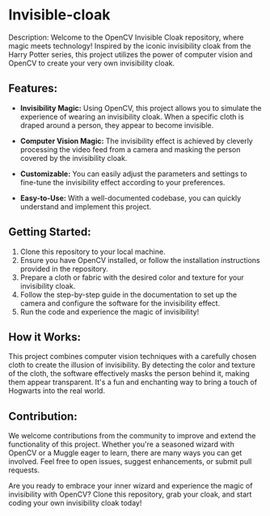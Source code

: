 # Invisible-cloak


Description:
Welcome to the OpenCV Invisible Cloak repository, where magic meets technology! Inspired by the iconic invisibility cloak from the Harry Potter series, this project utilizes the power of computer vision and OpenCV to create your very own invisibility cloak.

## Features:
- **Invisibility Magic:** Using OpenCV, this project allows you to simulate the experience of wearing an invisibility cloak. When a specific cloth is draped around a person, they appear to become invisible.

- **Computer Vision Magic:** The invisibility effect is achieved by cleverly processing the video feed from a camera and masking the person covered by the invisibility cloak.

- **Customizable:** You can easily adjust the parameters and settings to fine-tune the invisibility effect according to your preferences. 

- **Easy-to-Use:** With a well-documented codebase, you can quickly understand and implement this project. 

## Getting Started:
1. Clone this repository to your local machine.
2. Ensure you have OpenCV installed, or follow the installation instructions provided in the repository.
3. Prepare a cloth or fabric with the desired color and texture for your invisibility cloak.
4. Follow the step-by-step guide in the documentation to set up the camera and configure the software for the invisibility effect.
5. Run the code and experience the magic of invisibility!

## How it Works:
This project combines computer vision techniques with a carefully chosen cloth to create the illusion of invisibility. By detecting the color and texture of the cloth, the software effectively masks the person behind it, making them appear transparent. It's a fun and enchanting way to bring a touch of Hogwarts into the real world.

## Contribution:
We welcome contributions from the community to improve and extend the functionality of this project. Whether you're a seasoned wizard with OpenCV or a Muggle eager to learn, there are many ways you can get involved. Feel free to open issues, suggest enhancements, or submit pull requests.

Are you ready to embrace your inner wizard and experience the magic of invisibility with OpenCV? Clone this repository, grab your cloak, and start coding your own invisibility cloak today!
